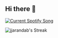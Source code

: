 ## Hi there 👋

<a href="https://jjarandab.pythonanywhere.com/link">
  <img
    src="https://jjarandab.pythonanywhere.com?scan=true&theme=dark"
    alt="Current Spotify Song"
  />
</a>

![jjarandab's Streak](https://github-readme-streak-stats.herokuapp.com/?user=jjarandab&theme=vue-dark&hide_border=false)

<!--

![](https://komarev.com/ghpvc/?username=jjarandab)
![jjarandab's Stats](https://github-readme-stats.vercel.app/api?username=jjarandab&theme=vue-dark&show_icons=true&hide_border=false&count_private=true)
![jjarandab's Top Languages](https://github-readme-stats.vercel.app/api/top-langs/?username=jjarandab&theme=vue-dark&show_icons=true&hide_border=false&layout=compact)

-->
